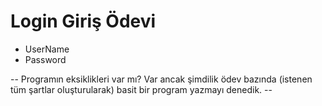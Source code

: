 # Login Giriş Ödevi

* UserName
* Password

-- Programın eksiklikleri var mı? Var ancak şimdilik ödev bazında (istenen tüm şartlar oluşturularak) basit bir program yazmayı denedik. --
